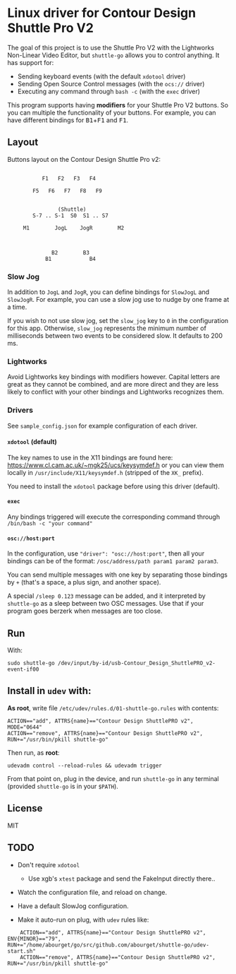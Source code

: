 Linux driver for Contour Design Shuttle Pro V2
==============================================

The goal of this project is to use the Shuttle Pro V2 with the
Lightworks Non-Linear Video Editor, but `shuttle-go` allows you
to control anything.  It has support for:

* Sending keyboard events (with the default `xdotool` driver)
* Sending Open Source Control messages (with the `ocs://` driver)
* Executing any command through `bash -c` (with the `exec` driver)

This program supports having **modifiers** for your Shuttle Pro V2
buttons.  So you can multiple the functionality of your buttons.  For
example, you can have different bindings for
<kbd>B1</kbd>+<kbd>F1</kbd> and <kbd>F1</kbd>.

## Layout

Buttons layout on the Contour Design Shuttle Pro v2:


```

           F1   F2   F3   F4

        F5   F6   F7   F8   F9


                (Shuttle)
        S-7 .. S-1  S0  S1 .. S7

     M1        JogL    JogR        M2



              B2        B3
            B1            B4

```

### Slow Jog

In addition to `JogL` and `JogR`, you can define bindings for
`SlowJogL` and `SlowJogR`. For example, you can use a slow jog use to
nudge by one frame at a time.

If you wish to not use slow jog, set the `slow_jog` key to `0` in the
configuration for this app. Otherwise, `slow_jog` represents the
minimum number of milliseconds between two events to be considered
slow. It defaults to 200 ms.


### Lightworks

Avoid Lightworks key bindings with modifiers however. Capital
letters are great as they cannot be combined, and are more direct and
they are less likely to conflict with your other bindings and
Lightworks recognizes them.

### Drivers

See `sample_config.json` for example configuration of each driver.

#### `xdotool` (default)

The key names to use in the X11 bindings are found here:
https://www.cl.cam.ac.uk/~mgk25/ucs/keysymdef.h or you can view them
locally in `/usr/include/X11/keysymdef.h` (stripped of the `XK_`
prefix).

You need to install the `xdotool` package before using this driver (default).

#### `exec`

Any bindings triggered will execute the corresponding command through
`/bin/bash -c "your command"`

#### `osc://host:port`

In the configuration, use `"driver": "osc://host:port"`, then all your
bindings can be of the format: `/osc/address/path param1 param2
param3`.

You can send multiple messages with one key by separating those
bindings by ` + ` (that's a space, a plus sign, and another space).

A special `/sleep 0.123` message can be added, and it interpreted by
`shuttle-go` as a sleep between two OSC messages. Use that if your
program goes berzerk when messages are too close.


## Run

With:

    sudo shuttle-go /dev/input/by-id/usb-Contour_Design_ShuttlePRO_v2-event-if00


## Install in `udev` with:

**As root**, write file `/etc/udev/rules.d/01-shuttle-go.rules` with contents:

    ACTION=="add", ATTRS{name}=="Contour Design ShuttlePRO v2", MODE="0644"
    ACTION=="remove", ATTRS{name}=="Contour Design ShuttlePRO v2", RUN+="/usr/bin/pkill shuttle-go"

Then run, as **root**:

    udevadm control --reload-rules && udevadm trigger

From that point on, plug in the device, and run `shuttle-go` in any terminal (provided `shuttle-go` is in your `$PATH`).


## License

MIT

## TODO

* Don't require `xdotool`
  * Use xgb's `xtest` package and send the FakeInput directly there..

* Watch the configuration file, and reload on change.

* Have a default SlowJog configuration.

* Make it auto-run on plug, with `udev` rules like:

```
    ACTION=="add", ATTRS{name}=="Contour Design ShuttlePRO v2", ENV{MINOR}=="79", RUN+="/home/abourget/go/src/github.com/abourget/shuttle-go/udev-start.sh"
    ACTION=="remove", ATTRS{name}=="Contour Design ShuttlePRO v2", RUN+="/usr/bin/pkill shuttle-go"
```
